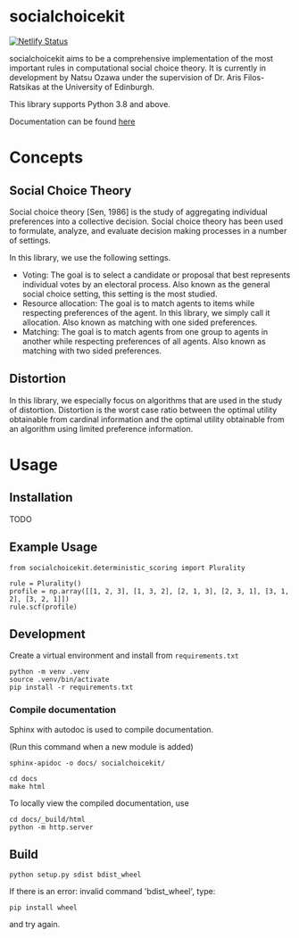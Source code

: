 # socialchoicekit

[![Netlify Status](https://api.netlify.com/api/v1/badges/b284a5ad-ff4f-4acd-98f8-7ee0c5ed08fb/deploy-status)](https://app.netlify.com/sites/socialchoicekit/deploys)

socialchoicekit aims to be a comprehensive implementation of the most important rules in computational social choice theory. It is currently in development by Natsu Ozawa under the supervision of Dr. Aris Filos-Ratsikas at the University of Edinburgh.

This library supports Python 3.8 and above.

Documentation can be found [here](https://socialchoicekit.natsuozawa.com/)

# Concepts

## Social Choice Theory

Social choice theory [Sen, 1986] is the study of aggregating individual preferences into a collective decision. Social choice theory has been used to formulate, analyze, and evaluate decision making processes in a number of settings.

In this library, we use the following settings.

- Voting: The goal is to select a candidate or proposal that best represents individual votes by an electoral process. Also known as the general social choice setting, this setting is the most studied.
- Resource allocation: The goal is to match agents to items while respecting preferences of the agent. In this library, we simply call it allocation. Also known as matching with one sided preferences.
- Matching: The goal is to match agents from one group to agents in another while respecting preferences of all agents. Also known as matching with two sided preferences.

## Distortion

In this library, we especially focus on algorithms that are used in the study of distortion. Distortion is the worst case ratio between the optimal utility obtainable from cardinal information and the optimal utility obtainable from an algorithm using limited preference information.

# Usage

## Installation

TODO

## Example Usage

```
from socialchoicekit.deterministic_scoring import Plurality

rule = Plurality()
profile = np.array([[1, 2, 3], [1, 3, 2], [2, 1, 3], [2, 3, 1], [3, 1, 2], [3, 2, 1]])
rule.scf(profile)
```

## Development

Create a virtual environment and install from `requirements.txt`
```
python -m venv .venv
source .venv/bin/activate
pip install -r requirements.txt
```

### Compile documentation
Sphinx with autodoc is used to compile documentation.

(Run this command when a new module is added)
```
sphinx-apidoc -o docs/ socialchoicekit/
```

```
cd docs
make html
```

To locally view the compiled documentation, use
```
cd docs/_build/html
python -m http.server
```

## Build

```
python setup.py sdist bdist_wheel
```

If there is an error: invalid command 'bdist_wheel', type:

```
pip install wheel
```

and try again.
